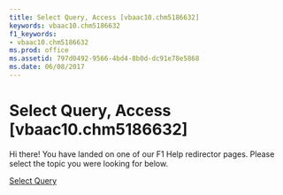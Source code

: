 ```yaml
---
title: Select Query, Access [vbaac10.chm5186632]
keywords: vbaac10.chm5186632
f1_keywords:
- vbaac10.chm5186632
ms.prod: office
ms.assetid: 797d0492-9566-4bd4-8b0d-dc91e78e5868
ms.date: 06/08/2017
---
```



# Select Query, Access [vbaac10.chm5186632]

Hi there! You have landed on one of our F1 Help redirector pages. Please select the topic you were looking for below.

[Select Query](http://msdn.microsoft.com/library/6db11dcc-2c57-c381-57e1-334108670447%28Office.15%29.aspx)

